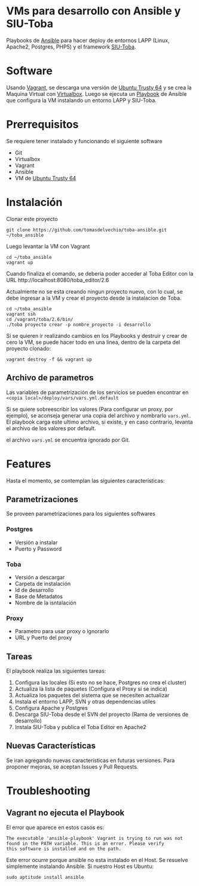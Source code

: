 # VMs para desarrollo con Ansible y SIU-Toba

Playbooks de [Ansible](http://www.ansible.com/) para hacer deploy de entornos LAPP (Linux, Apache2, Postgres, PHP5) y el framework [SIU-Toba](http://toba.siu.edu.ar/trac/toba).

# Software

Usando [Vagrant](https://www.vagrantup.com/), se descarga una versión de [Ubuntu Trusty 64](https://atlas.hashicorp.com/ubuntu/boxes/trusty64) y se crea la Maquina Virtual con [Virtualbox](https://www.virtualbox.org/). Luego se ejecuta un [Playbook](http://docs.ansible.com/playbooks.html) de Ansible que configura la VM instalando un entorno LAPP y SIU-Toba.

# Prerrequisitos

Se requiere tener instalado y funcionando el siguiente software

- Git
- Virtualbox
- Vagrant
- Ansible
- VM de [Ubuntu Trusty 64](https://atlas.hashicorp.com/ubuntu/boxes/trusty64)

# Instalación

Clonar este proyecto

`git clone https://github.com/tomasdelvechio/toba-ansible.git ~/toba_ansible`

Luego levantar la VM con Vagrant

```
cd ~/toba_ansible
vagrant up
```

Cuando finaliza el comando, se deberia poder acceder al Toba Editor con la URL http://localhost:8080/toba_editor/2.6

Actualmente no se esta creando ningun proyecto nuevo, con lo cual, se debe ingresar a la VM y crear el proyecto desde la instalacion de Toba.

```
cd ~/toba_ansible
vagrant ssh
cd /vagrant/toba/2.6/bin/
./toba proyecto crear -p nombre_proyecto -i desarrollo
```

Si se quieren ir realizando cambios en los Playbooks y destruir y crear de cero la VM, se puede hacer todo en una linea, dentro de la carpeta del proyecto clonado:

`vagrant destroy -f && vagrant up`

## Archivo de parametros

Las variables de parametrización de los servicios se pueden encontrar en `<copia local>/deploy/vars/vars.yml.default`

Si se quiere sobreescribir los valores (Para configurar un proxy, por ejemplo), se aconseja generar una copia del archivo y nombrarlo `vars.yml`. El playbook carga este ultimo archivo, si existe, y en caso contrario, levanta el archivo de los valores por default.

el archivo `vars.yml` se encuentra ignorado por Git.

# Features

Hasta el momento, se contemplan las siguientes características:

## Parametrizaciones

Se proveen parametrizaciones para los siguientes softwares

### Postgres

- Versión a instalar
- Puerto y Password

### Toba

- Versión a descargar
- Carpeta de instalación
- Id de desarrollo
- Base de Metadatos
- Nombre de la isntalación

### Proxy

- Parametro para usar proxy o ignorarlo
- URL y Puerto del proxy

## Tareas

El playbook realiza las siguientes tareas:

1. Configura las locales (Si esto no se hace, Postgres no crea el cluster)
2. Actualiza la lista de paquetes (Configura el Proxy si se indica)
3. Actualiza los paquetes del sistema que se necesiten actualizar
4. Instala el entorno LAPP, SVN y otras dependencias utiles
5. Configura Apache y Postgres
6. Descarga SIU-Toba desde el SVN del proyecto (Rama de versiones de desarrollo)
7. Instala SIU-Toba y publica el Toba Editor en Apache2

## Nuevas Características

Se iran agregando nuevas características en futuras versiones. Para proponer mejoras, se aceptan Issues y Pull Requests.

# Troubleshooting

## Vagrant no ejecuta el Playbook

El error que aparece en estos casos es:

```
The executable 'ansible-playbook' Vagrant is trying to run was not
found in the PATH variable. This is an error. Please verify
this software is installed and on the path.

```

Este error ocurre porque ansible no esta instalado en el Host. Se resuelve simplemente instalando Ansible. Si nuestro Host es Ubuntu:

`sudo aptitude install ansible`